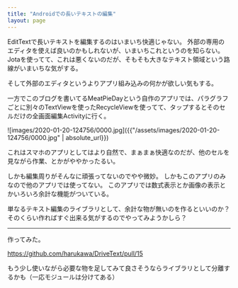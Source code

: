```yaml
---
title: "Androidでの長いテキストの編集"
layout: page	
---
```


EditTextで長いテキストを編集するのはいまいち快適じゃない。
外部の専用のエディタを使えば良いのかもしれないが、いまいちこれというのを知らない。
Jotaを使ってて、これは悪くないのだが、そもそも大きなテキスト領域という路線がいまいちな気がする。

そして外部のエディタというよりアプリ組み込みの何かが欲しい気もする。

一方でこのブログを書いてるMeatPieDayという自作のアプリでは、パラグラフごとに別々のTextViewを使ったRecycleViewを使ってて、タップするとそのセルだけの全画面編集Activityに行く。

![images/2020-01-20-124756/0000.jpg]({{"/assets/images/2020-01-20-124756/0000.jpg" | absolute_url}})

これはスマホのアプリとしてはより自然で、まぁまぁ快適なのだが、他のセルを見ながら作業、とかがややかったるい。

しかも編集周りがそんなに頑張ってないのでやや微妙。
しかもこのアプリのみなので他のアプリでは使ってない。
このアプリでは数式表示とか画像の表示とかいろいろ余計な機能がついている。

単なるテキスト編集のライブラリとして、余計な物が無いのを作るといいのか？
そのくらい作ればすぐ出来る気がするのでやってみようかしら？

----

作ってみた。

https://github.com/harukawa/DriveText/pull/15

もう少し使いながら必要な物を足してみて良さそうならライブラリとして分離するかも（一応モジュールは分けてある）

